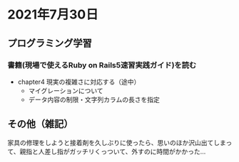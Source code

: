 # 2021年7月30日
## プログラミング学習
### 書籍(現場で使えるRuby on Rails5速習実践ガイド)を読む
- chapter4 現実の複雑さに対応する（途中）
    - マイグレーションについて
    - データ内容の制限・文字列カラムの長さを指定
    
## その他（雑記）
家具の修理をしようと接着剤を久しぶりに使ったら、思いのほか沢山出てしまって、親指と人差し指がガッチリくっついて、外すのに時間がかかった…